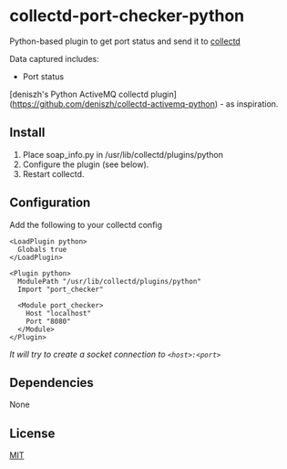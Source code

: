 collectd-port-checker-python
========================

Python-based plugin to get port status and send it to [collectd](http://collectd.org)

Data captured includes:

 * Port status

[deniszh's Python ActiveMQ collectd plugin] (https://github.com/deniszh/collectd-activemq-python) - as inspiration.

Install
-------
 1. Place soap_info.py in /usr/lib/collectd/plugins/python
 2. Configure the plugin (see below).
 3. Restart collectd.

Configuration
-------------
Add the following to your collectd config

    <LoadPlugin python>
      Globals true
    </LoadPlugin>

    <Plugin python>
      ModulePath "/usr/lib/collectd/plugins/python"
      Import "port_checker"

      <Module port_checker>
        Host "localhost"
        Port "8080"
      </Module>
    </Plugin>

_It will try to create a socket connection to `<host>:<port>`_

Dependencies
------------
None

License
-------

[MIT](http://mit-license.org/)